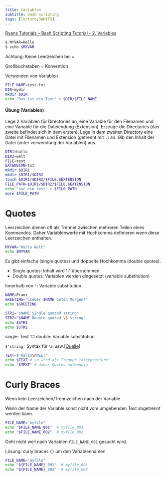 ```yaml
---
title: Variablen
subtitle: bash scripting
tags: [lecture,3AHITS]
---
```


[Ryans Tutorials – Bash Scripting Tutorial - 2. Variables](https://ryanstutorials.net/bash-scripting-tutorial/bash-variables.php)

```sh
$ MYVAR=Hello
$ echo $MYVAR
```

Achtung: Keine Leerzeichen bei `=`

Großbuchstaben = Konvention

Verwenden von Variablen

```sh
FILE_NAME=test.txt
DIR=mydir
mkdir $DIR
echo "Das ist ein Text" > $DIR/$FILE_NAME
```

#### Übung (Variablen)

Lege 2 Variablen für Directories an, eine Variable für den Filenamen und eine Variable für die Dateiendung (Extension). Erzeuge die Directories (das zweite befindet sich in dem ersten). Lege in dem zweiten Directory eine Datei mit Filenamen und Extension (getrennt mit `.`) an. Gib den Inhalt der Datei (unter verwendung der Variablen) aus.

```bash
DIR1=hallo
DIR2=welt
FILE=test
EXTENSION=txt
mkdir $DIR1
mkdir $DIR1/$DIR2
touch $DIR1/$DIR2/$FILE.$EXTENSION
FILE_PATH=$DIR1/$DIR2/$FILE.$EXTENSION
echo "nur ein test" > $FILE_PATH
more $FILE_PATH
```



# Quotes

Leerzeichen dienen oft als Trenner zwischen mehreren Teilen eines Kommandos. Daher Variablenwerte mit Hochkomma definieren wenn diese Leerzeichen enthalten.

```bash
MYVAR="Hallo Welt"
echo $MYVAR
```

Es gibt einfache (single quotes) und doppelte Hochkomma (double quotes).

- Single quotes: Inhalt wird 1:1 übernommen
- Double quotes: Variablen werden eingesetzt (variable substitution)

Innerhalb von `"`: Variable substitution.

```sh
NAME=Franz
GREETING="Lieber $NAME Guten Morgen!"
echo $GREETING
```


```sh
STR1='$NAME Single quoted string'
STR2="$NAME Double quoted \$ string"
echo $STR1
echo $STR2
```

single: Text 1:1
double: Variable substitution

`$'string'` Syntax für `\n` usw.[[Quelle](https://stackoverflow.com/a/3182519)]

```sh
TEXT=$'Hallo\nWELT'
echo $TEXT # \n wird als Trenner interpretiert!
echo "$TEXT" # daher Quotes notwendig
```



# Curly Braces

Wenn kein Leerzeichen/Trennzeichen nach der Variable

Wenn der Name der Variable sonst nicht vom umgebenden Text abgetrennt werden kann.

```bash
FILE_NAME="myfile"
echo "$FILE_NAME_001"  # myfile_001
echo "$FILE_NAME_002"  # myfile_002
```


Geht nicht weil nach Variablen `FILE_NAME_001` gesucht wird.

Lösung: curly braces `{}` um den Variablennamen

```sh
FILE_NAME="myfile"
echo "${FILE_NAME}_001"  # myfile_001
echo "${FILE_NAME}_002"  # myfile_002
```

